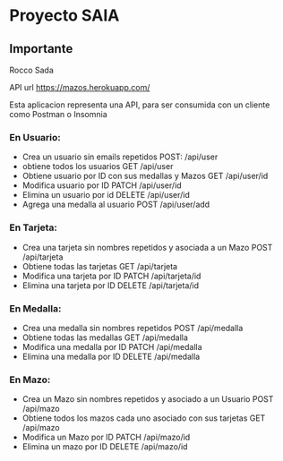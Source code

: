 # Proyecto SAIA

## Importante
Rocco Sada

API url https://mazos.herokuapp.com/

Esta aplicacion representa una API, para ser consumida con un cliente como Postman o Insomnia

### En Usuario:
- Crea un usuario sin emails repetidos POST: /api/user
- obtiene todos los usuarios GET /api/user
- Obtiene usuario por ID con sus medallas y Mazos GET /api/user/id
- Modifica usuario por ID PATCH /api/user/id
- Elimina un usuario por id DELETE /api/user/id
- Agrega una medalla al usuario POST /api/user/add

### En Tarjeta:
- Crea una tarjeta sin nombres repetidos y asociada a un Mazo POST /api/tarjeta
- Obtiene todas las tarjetas GET /api/tarjeta
- Modifica una tarjeta por ID PATCH /api/tarjeta/id
- Elimina una tarjeta por ID DELETE /api/tarjeta/id

### En Medalla:
- Crea una medalla sin nombres repetidos POST /api/medalla
- Obtiene todas las medallas GET /api/medalla
- Modifica una medalla por ID PATCH /api/medalla
-  Elimina una medalla por ID DELETE /api/medalla

### En Mazo: 
- Crea un Mazo sin nombres repetidos y asociado a un Usuario POST /api/mazo
- Obtiene todos los mazos cada uno asociado con sus tarjetas GET /api/mazo
- Modifica un Mazo por ID PATCH /api/mazo/id
- Elimina un mazo por ID DELETE /api/mazo/id
